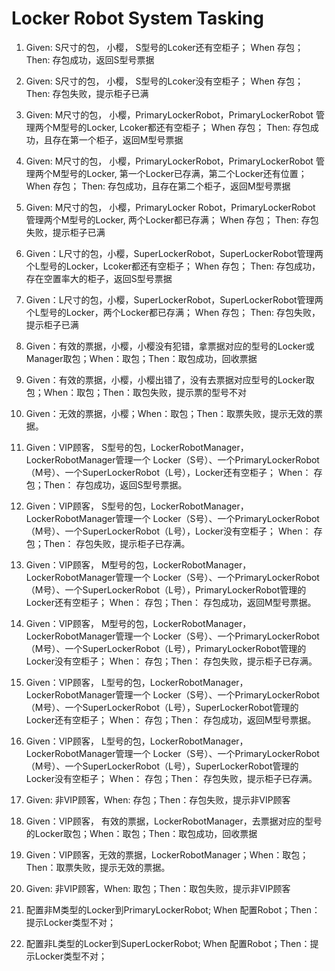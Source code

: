 # Locker Robot System Tasking

1. Given: S尺寸的包， 小樱， S型号的Lcoker还有空柜子； When 存包； Then: 存包成功，返回S型号票据

2. Given:  S尺寸的包， 小樱， S型号的Lcoker没有空柜子； When 存包； Then: 存包失败，提示柜子已满

3. Given:  M尺寸的包， 小樱，PrimaryLockerRobot，PrimaryLockerRobot 管理两个M型号的Locker, Lcoker都还有空柜子； When 存包； Then: 存包成功，且存在第一个柜子，返回M型号票据

4. Given:  M尺寸的包， 小樱，PrimaryLockerRobot，PrimaryLockerRobot 管理两个M型号的Locker, 第一个Locker已存满，第二个Locker还有位置； When 存包； Then: 存包成功，且存在第二个柜子，返回M型号票据

5. Given:  M尺寸的包， 小樱，PrimaryLocker Robot，PrimaryLockerRobot 管理两个M型号的Locker, 两个Locker都已存满； When 存包； Then: 存包失败，提示柜子已满

6. Given：L尺寸的包，小樱，SuperLockerRobot，SuperLockerRobot管理两个L型号的Locker，Lcoker都还有空柜子； When 存包； Then: 存包成功，存在空置率大的柜子，返回S型号票据
7. Given：L尺寸的包，小樱，SuperLockerRobot，SuperLockerRobot管理两个L型号的Locker，两个Locker都已存满； When 存包； Then: 存包失败，提示柜子已满
8. Given：有效的票据，小樱，小樱没有犯错，拿票据对应的型号的Locker或Manager取包；When：取包；Then：取包成功，回收票据
9. Given：有效的票据，小樱，小樱出错了，没有去票据对应型号的Locker取包；When：取包；Then：取包失败，提示票的型号不对
10. Given：无效的票据，小樱；When：取包；Then：取票失败，提示无效的票据。
11. Given：VIP顾客， S型号的包，LockerRobotManager，LockerRobotManager管理一个 Locker（S号）、一个PrimaryLockerRobot（M号）、一个SuperLockerRobot（L号），Locker还有空柜子； When： 存包；Then： 存包成功，返回S型号票据。
12. Given：VIP顾客， S型号的包，LockerRobotManager，LockerRobotManager管理一个 Locker（S号）、一个PrimaryLockerRobot（M号）、一个SuperLockerRobot（L号），Locker没有空柜子； When： 存包；Then： 存包失败，提示柜子已存满。
13. Given：VIP顾客， M型号的包，LockerRobotManager，LockerRobotManager管理一个 Locker（S号）、一个PrimaryLockerRobot（M号）、一个SuperLockerRobot（L号），PrimaryLockerRobot管理的Locker还有空柜子； When： 存包；Then： 存包成功，返回M型号票据。
14. Given：VIP顾客， M型号的包，LockerRobotManager，LockerRobotManager管理一个 Locker（S号）、一个PrimaryLockerRobot（M号）、一个SuperLockerRobot（L号），PrimaryLockerRobot管理的Locker没有空柜子； When： 存包；Then： 存包失败，提示柜子已存满。
15. Given：VIP顾客， L型号的包，LockerRobotManager，LockerRobotManager管理一个 Locker（S号）、一个PrimaryLockerRobot（M号）、一个SuperLockerRobot（L号），SuperLockerRobot管理的Locker还有空柜子； When： 存包；Then： 存包成功，返回M型号票据。
16. Given：VIP顾客， L型号的包，LockerRobotManager，LockerRobotManager管理一个 Locker（S号）、一个PrimaryLockerRobot（M号）、一个SuperLockerRobot（L号），SuperLockerRobot管理的Locker没有空柜子； When： 存包；Then： 存包失败，提示柜子已存满。
17. Given: 非VIP顾客，When: 存包；Then：存包失败，提示非VIP顾客
18.  Given：VIP顾客， 有效的票据，LockerRobotManager，去票据对应的型号的Locker取包；When：取包；Then：取包成功，回收票据
19. Given：VIP顾客，无效的票据，LockerRobotManager；When：取包；Then：取票失败，提示无效的票据。
20. Given: 非VIP顾客，When: 取包；Then：取包失败，提示非VIP顾客
21. 配置非M类型的Locker到PrimaryLockerRobot; When 配置Robot；Then：提示Locker类型不对；
22. 配置非L类型的Locker到SuperLockerRobot; When 配置Robot；Then：提示Locker类型不对；









